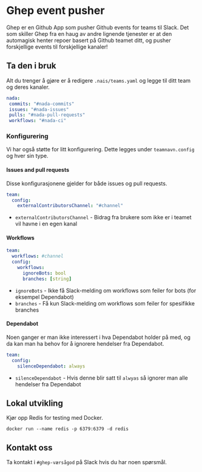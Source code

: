 # Ghep event pusher

Ghep er en Github App som pusher Github events for teams til Slack.
Det som skiller Ghep fra en haug av andre lignende tjenester er at den automagisk henter repoer basert på Github teamet ditt, og pusher forskjellige events til forskjellige kanaler!

## Ta den i bruk

Alt du trenger å gjøre er å redigere `.nais/teams.yaml` og legge til ditt team og deres kanaler.

``` yaml
nada:
 commits: "#nada-commits"
 issues: "#nada-issues"
 pulls: "#nada-pull-requests"
 workflows: "#nada-ci"
```

### Konfigurering

Vi har også støtte for litt konfigurering.
Dette legges under `teamnavn.config` og hver sin type.

#### Issues and pull requests

Disse konfigurasjonene gjelder for både issues og pull requests.

``` yaml
team:
  config:
    externalContributorsChannel: "#channel"
```

- `externalContributorsChannel` - Bidrag fra brukere som ikke er i teamet vil havne i en egen kanal

#### Workflows

``` yaml
team:
  workflows: #channel
  config:
    workflows:
      ignoreBots: bool
      branches: [string]
```

- `ignoreBots` - Ikke få Slack-melding om workflows som feiler for bots (for eksempel Dependabot)
- `branches` - Få kun Slack-melding om workflows som feiler for spesifikke branches

#### Dependabot

Noen ganger er man ikke interessert i hva Dependabot holder på med, og da kan man ha behov for å ignorere hendelser fra Dependabot.

``` yaml
team:
  config:
    silenceDependabot: always
```

- `silenceDependabot` - Hvis denne blir satt til `alwyas` så ignorer man alle hendelser fra Dependabot

## Lokal utvikling

Kjør opp Redis for testing med Docker.

``` shell
docker run --name redis -p 6379:6379 -d redis
```

## Kontakt oss

Ta kontakt i `#ghep-værsågod` på Slack hvis du har noen spørsmål.

